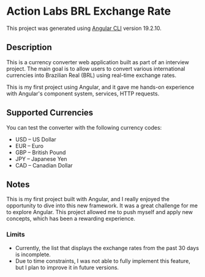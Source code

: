 # Action Labs BRL Exchange Rate

This project was generated using [Angular CLI](https://github.com/angular/angular-cli) version 19.2.10.

## Description

This is a currency converter web application built as part of an interview project. The main goal is to allow users to convert various international currencies into Brazilian Real (BRL) using real-time exchange rates.

This is my first project using Angular, and it gave me hands-on experience with Angular's component system, services, HTTP requests.

## Supported Currencies

You can test the converter with the following currency codes:

- USD – US Dollar
- EUR – Euro
- GBP – British Pound
- JPY – Japanese Yen
- CAD – Canadian Dollar

## Notes

This is my first project built with Angular, and I really enjoyed the opportunity to dive into this new framework. It was a great challenge for me to explore Angular. This project allowed me to push myself and apply new concepts, which has been a rewarding experience.

### Limits

- Currently, the list that displays the exchange rates from the past 30 days is incomplete.
- Due to time constraints, I was not able to fully implement this feature, but I plan to improve it in future versions.
